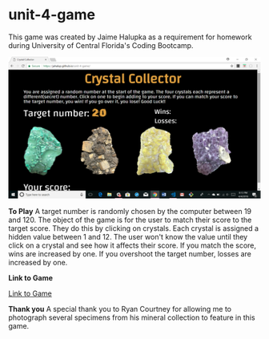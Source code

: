 # unit-4-game

This game was created by Jaime Halupka as a requirement for homework during University of Central Florida's Coding
Bootcamp. 

![Game Screen](/assets/images/screenshot1.png "Game Screen")


**To Play**
A target number is randomly chosen by the computer between 19 and 120. The object of the game is for the user to match their score to the target score. They do this by clicking on crystals. Each crystal is assigned a hidden value between 1 and 12. The user won't know the value until they click on a crystal and see how it affects their score. If you match the score, wins are increased by one. If you overshoot the target number, losses are increased by one. 

**Link to Game**

[Link to Game](https://jahalup.github.io/unit-4-game/)

**Thank you**
A special thank you to Ryan Courtney for allowing me to photograph several specimens from his mineral collection to feature in this game.

